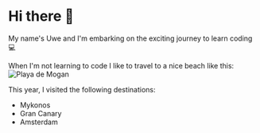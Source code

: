 # Hi there 👋

My name's Uwe and I'm embarking on the exciting journey to learn coding 💻

When I'm not learning to code I like to travel to a nice beach like this:
![Playa de Mogan](https://i0.wp.com/betweenenglandandiowa.com/wp-content/uploads/2021/12/Playa-Mogan.jpg?ssl=1)

This year, I visited the following destinations:

- Mykonos
- Gran Canary
- Amsterdam
